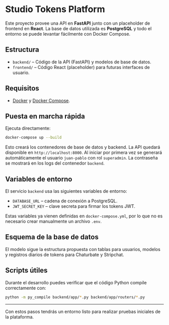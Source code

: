 # Studio Tokens Platform

Este proyecto provee una API en **FastAPI** junto con un placeholder de frontend en **React**. La base de datos utilizada es **PostgreSQL** y todo el entorno se puede levantar fácilmente con Docker Compose.

## Estructura
- `backend/` – Código de la API (FastAPI) y modelos de base de datos.
- `frontend/` – Código React (placeholder) para futuras interfaces de usuario.

## Requisitos
- [Docker](https://docs.docker.com/get-docker/) y [Docker Compose](https://docs.docker.com/compose/).

## Puesta en marcha rápida
Ejecuta directamente:

```bash
docker-compose up --build
```

Esto creará los contenedores de base de datos y backend. La API quedará disponible en `http://localhost:8000`.
Al iniciar por primera vez se generará automáticamente el usuario `juan-pablo` con rol `superadmin`. La contraseña se mostrará en los logs del contenedor `backend`.

## Variables de entorno
El servicio `backend` usa las siguientes variables de entorno:
- `DATABASE_URL` – cadena de conexión a PostgreSQL.
- `JWT_SECRET_KEY` – clave secreta para firmar los tokens JWT.

Estas variables ya vienen definidas en `docker-compose.yml`, por lo que no es necesario crear manualmente un archivo `.env`.

## Esquema de la base de datos
El modelo sigue la estructura propuesta con tablas para usuarios, modelos y registros diarios de tokens para Chaturbate y Stripchat.

## Scripts útiles
Durante el desarrollo puedes verificar que el código Python compile correctamente con:

```bash
python -m py_compile backend/app/*.py backend/app/routers/*.py
```

---

Con estos pasos tendrás un entorno listo para realizar pruebas iniciales de la plataforma.
